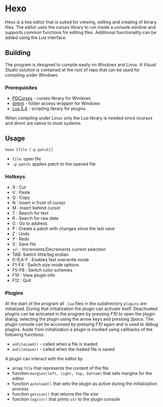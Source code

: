 # Hexo
Hexo is a hex editor that is suited for viewing, editing and creating of binary files. The editor uses the *curses* library to run inside a console window and supports common functions for editing files. Additional functionality can be added using the *Lua* interface.

## Building
The program is designed to compile easily on Windows and Linux. A *Visual Studio* solution is contained at the root of repo that can be used for compiling under Windows.

### Prerequisites

* [PDCurses](https://pdcurses.org) - curses library for Windows
* [dirent](https://github.com/tronkko/dirent) - folder access wrapper for Windows
* [Lua 5.4](http://www.lua.org) - scripting library for plugins

When compiling under Linux only the *Lua* library is needed since *ncurses* and *dirent* are native to most systems.

## Usage

```
hexo [file [-p patch]]
```

* `file`:     open file
* `-p patch`: applies patch to the opened file

### Hotkeys
* X : Cut
* V : Paste
* Q : Copy
* N : Insert in front of cursor
* M : Insert behind cursor
* T : Search for text
* R : Search for raw data
* G : Go to address
* P : Create a patch with changes since the last save
* Z : Undo
* Y : Redo
* S : Save file
* +/- : Increments/Decrements current selection
* TAB: Switch little/big endian
* 0-9,A-F : Enables fast overwrite mode
* F1-F4 : Switch size mode options
* F5-F8 : Switch color schemes
* F10 : View plugin info
* F12 : Quit

### Plugins
At the start of the program all `.lua` files in the subdirectory `plugins` are initialized. During that initialization the plugin can activate itself. Deactivated plugins can be activated in the program by pressing *F10* to open the plugin dialog, selecting the plugin using the arrow keys and pressing *Space*. The plugin console can be accessed by pressing *F10* again and is used to debug plugins.
Aside from initialization a plugin is invoked using callbacks of the following functions:

* `onFileLoad()` - called when a file is loaded
* `onFileSave()` - called when the loaded file is saved

A plugin can interact with the editor by
* array `file` that represents the content of the file
* function `margins(left, right, top, bottom)` that sets margins for the editor
* function `autoload()` that sets the plugin as active during the initialization process
* function `getsize()` that returns the file size
* function `log(str)` that prints `str` to the plugin console 
